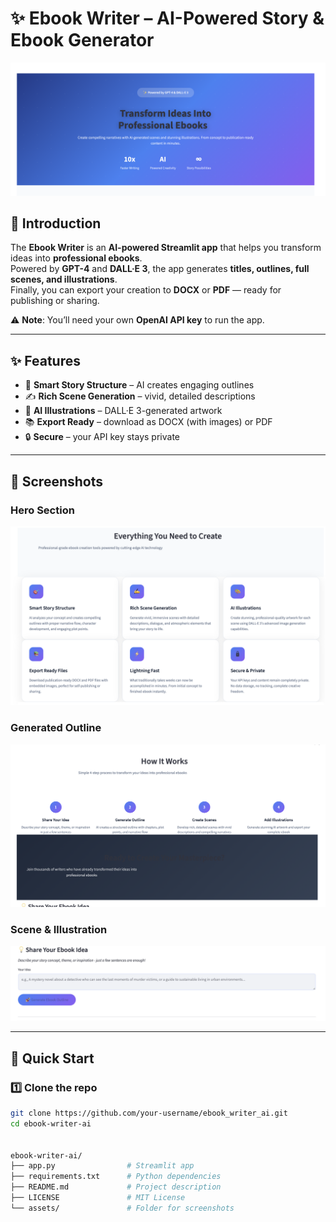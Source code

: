 # ✨ Ebook Writer – AI-Powered Story & Ebook Generator

![App](assets/ebwr0.png)

## 🌟 Introduction

The **Ebook Writer** is an **AI-powered Streamlit app** that helps you transform ideas into **professional ebooks**.  
Powered by **GPT-4** and **DALL·E 3**, the app generates **titles, outlines, full scenes, and illustrations**.  
Finally, you can export your creation to **DOCX** or **PDF** — ready for publishing or sharing.  

⚠️ **Note**: You’ll need your own **OpenAI API key** to run the app.

---

## ✨ Features

- 🎯 **Smart Story Structure** – AI creates engaging outlines  
- ✍️ **Rich Scene Generation** – vivid, detailed descriptions  
- 🎨 **AI Illustrations** – DALL·E 3-generated artwork  
- 📚 **Export Ready** – download as DOCX (with images) or PDF  
- 🔒 **Secure** – your API key stays private  

---

## 📸 Screenshots

### Hero Section
![Hero Section](assets/ebwr1.png)

### Generated Outline
![Outline Screenshot Placeholder](assets/ebwr2.png)

### Scene & Illustration
![Scene Screenshot Placeholder](assets/ebwr3.png)

---

## 🚀 Quick Start

### 1️⃣ Clone the repo
```bash
git clone https://github.com/your-username/ebook_writer_ai.git
cd ebook-writer-ai


ebook-writer-ai/
├── app.py                # Streamlit app
├── requirements.txt      # Python dependencies
├── README.md             # Project description
├── LICENSE               # MIT License
└── assets/               # Folder for screenshots


